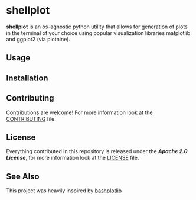 # shellplot
**shellplot** is an os-agnostic python utility that allows for generation of
plots in the terminal of your choice using popular visualization libraries
matplotlib and ggplot2 (via plotnine).

## Usage

## Installation

## Contributing
Contributions are welcome! For more information look at the [CONTRIBUTING] file.

## License
Everything contributed in this repository is released under the ***Apache 2.0
License***, for more information look at the [LICENSE] file.

## See Also
This project was heavily inspired by [bashplotlib](https://github.com/glamp/bashplotlib)

[CONTRIBUTING]: https://github.com/HyperEntangledQubit/shellplot/blob/master/CONTRIBUTING.md
[LICENSE]: https://github.com/HyperEntangledQubit/shellplot/blob/master/LICENSE.md


